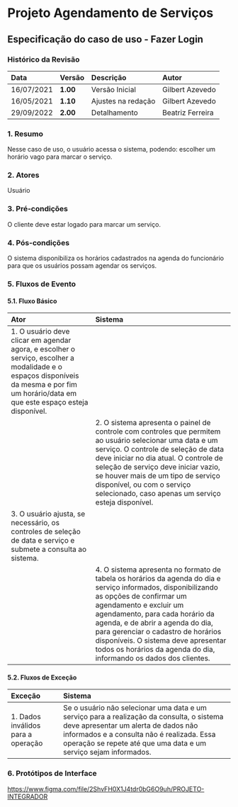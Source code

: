 # Projeto Agendamento de Serviços

## Especificação do caso de uso - Fazer Login

### Histórico da Revisão 

|  Data  | Versão | Descrição | Autor |
|:-------|:-------|:----------|:------|
| 16/07/2021 | **1.00** | Versão Inicial  | Gilbert Azevedo |
| 16/05/2021 | **1.10** | Ajustes na redação  | Gilbert Azevedo |
| 29/09/2022 | **2.00** | Detalhamento  | Beatriz Ferreira |

### 1. Resumo 

Nesse caso de uso, o usuário acessa o sistema, podendo: escolher um horário vago para marcar o serviço.

### 2. Atores 

Usuário

### 3. Pré-condições

O cliente deve estar logado para marcar um serviço.

### 4. Pós-condições

O sistema disponibiliza os horários cadastrados na agenda do funcionário para que os usuários possam agendar os serviços.

### 5. Fluxos de Evento

#### 5.1. Fluxo Básico

| Ator   | Sistema |
|:-------|:--------|
| 1. O usuário deve clicar em agendar agora, e escolher o serviço, escolher a modalidade e o espaços disponíveis da mesma e por fim um horário/data em que este espaço esteja disponível. ||
|| 2. O sistema apresenta o painel de controle com controles que permitem ao usuário selecionar uma data e um serviço. O controle de seleção de data deve iniciar no dia atual. O controle de seleção de serviço deve iniciar vazio, se houver mais de um tipo de serviço disponível, ou com o serviço selecionado, caso apenas um serviço esteja disponível. |
| 3. O usuário ajusta, se necessário, os controles de seleção de data e serviço e submete a consulta ao sistema. ||
|| 4. O sistema apresenta no formato de tabela os horários da agenda do dia e serviço informados, disponibilizando as opções de confirmar um agendamento e excluir um agendamento, para cada horário da agenda, e de abrir a agenda do dia, para gerenciar o cadastro de horários disponíveis. O sistema deve apresentar todos os horários da agenda do dia, informando os dados dos clientes. |

#### 5.2. Fluxos de Exceção

| Exceção | Sistema |
|:--------|:--------|
| 1. Dados inválidos para a operação | Se o usuário não selecionar uma data e um serviço para a realização da consulta, o sistema deve apresentar um alerta de dados não informados e a consulta não é realizada. Essa operação se repete até que uma data e um serviço sejam informados. |




### 6. Protótipos de Interface
https://www.figma.com/file/2ShvFH0X1J4tdr0bG6O9uh/PROJETO-INTEGRADOR